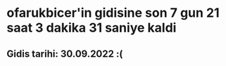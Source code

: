 # ofarukbicer'in gidisine son 7 gun 21 saat 3 dakika 31 saniye kaldi

## Gidis tarihi: 30.09.2022 :(